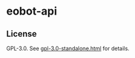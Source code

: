 # eobot-api

## License

GPL-3.0. See [gpl-3.0-standalone.html](http://www.gnu.org/licenses/gpl-3.0-standalone.html) for details.
